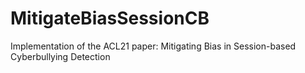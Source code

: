 # MitigateBiasSessionCB
Implementation of the ACL21 paper: Mitigating Bias in Session-based Cyberbullying Detection
